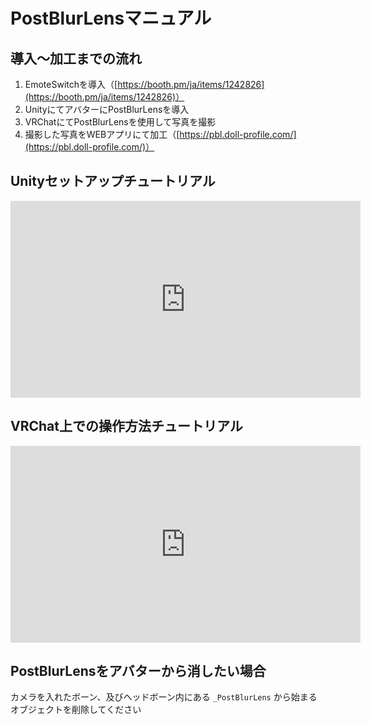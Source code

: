 # PostBlurLensマニュアル

## 導入〜加工までの流れ

1. EmoteSwitchを導入（[https://booth.pm/ja/items/1242826](https://booth.pm/ja/items/1242826)）
1. UnityにてアバターにPostBlurLensを導入
1. VRChatにてPostBlurLensを使用して写真を撮影
1. 撮影した写真をWEBアプリにて加工（[https://pbl.doll-profile.com/](https://pbl.doll-profile.com/)）

## Unityセットアップチュートリアル

<iframe width="560" height="315" src="https://www.youtube.com/embed/qfinLt_BCSo" frameborder="0" allow="accelerometer; autoplay; encrypted-media; gyroscope; picture-in-picture" allowfullscreen></iframe>

## VRChat上での操作方法チュートリアル

<iframe width="560" height="315" src="https://www.youtube.com/embed/dD5k4y09XZw" frameborder="0" allow="accelerometer; autoplay; encrypted-media; gyroscope; picture-in-picture" allowfullscreen></iframe>

## PostBlurLensをアバターから消したい場合

カメラを入れたボーン、及びヘッドボーン内にある `_PostBlurLens` から始まるオブジェクトを削除してください
